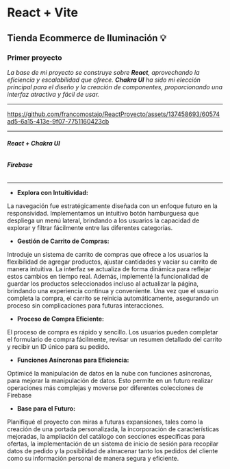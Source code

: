 # React + Vite
## Tienda Ecommerce de Iluminación 💡
### Primer proyecto 
_La base de mi proyecto se construye sobre **React**, aprovechando la eficiencia y escalabilidad que ofrece. **Chakra UI** ha sido mi elección principal para el diseño y la creación de componentes, proporcionando una interfaz atractiva y fácil de usar._

---
https://github.com/francomostajo/ReactProyecto/assets/137458693/60574ad5-6a15-413e-9f07-7751160423cb

---
 ###### __React + Chakra UI__  
 ###### __Firebase__ 
---

- **Explora con Intuitividad:**

La navegación fue estratégicamente diseñada con un enfoque futuro en la responsividad. Implementamos un intuitivo botón hamburguesa que despliega un menú lateral, brindando a los usuarios la capacidad de explorar y filtrar fácilmente entre las diferentes categorías. 

- **Gestión de Carrito de Compras:**

Introduje un sistema de carrito de compras que ofrece a los usuarios la flexibilidad de agregar productos, ajustar cantidades y vaciar su carrito de manera intuitiva. La interfaz se actualiza de forma dinámica para reflejar estos cambios en tiempo real. Además, implementé la funcionalidad de guardar los productos seleccionados incluso al actualizar la página, brindando una experiencia continua y conveniente. Una vez que el usuario completa la compra, el carrito se reinicia automáticamente, asegurando un proceso sin complicaciones para futuras interacciones.

- **Proceso de Compra Eficiente:**

El proceso de compra es rápido y sencillo. Los usuarios pueden completar el formulario de compra fácilmente, revisar un resumen detallado del carrito y recibir un ID único para su pedido.

- **Funciones Asíncronas para Eficiencia:**

Optimicé la manipulación de datos en la nube con funciones asíncronas, para mejorar la manipulación de datos. Esto permite en un futuro realizar operaciones más complejas y moverse por diferentes colecciones de Firebase

- **Base para el Futuro:**

Planifiqué el proyecto con miras a futuras expansiones, tales como la creación de una portada personalizada, la incorporación de características mejoradas, la ampliación del catálogo con secciones específicas para ofertas, la implementación de un sistema de inicio de sesión para recopilar datos de pedido y la posibilidad de almacenar tanto los pedidos del cliente como su información personal de manera segura y eficiente.